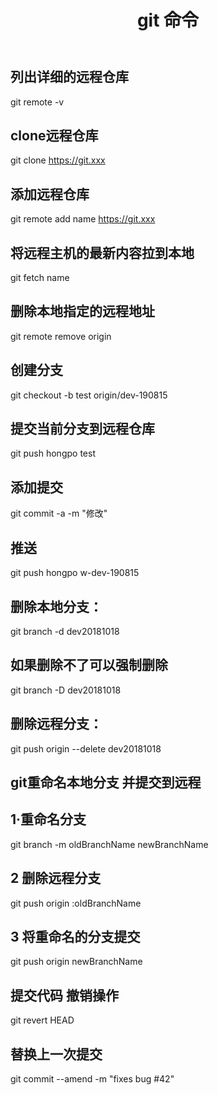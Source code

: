 ﻿---
layout:     post
title:      git 命令
no-post-nav: true
category: web
tags: [web]
excerpt: git 常用命令
---
## 列出详细的远程仓库
git remote -v 

## clone远程仓库 
git clone https://git.xxx
## 添加远程仓库
git remote add  name https://git.xxx
## 将远程主机的最新内容拉到本地
git fetch name 
## 删除本地指定的远程地址
git remote remove origin 


## 创建分支
git checkout -b test origin/dev-190815
## 提交当前分支到远程仓库
git push hongpo test

## 添加提交
 git commit -a -m "修改"
## 推送
git push hongpo w-dev-190815

## 删除本地分支：
 git branch -d dev20181018
## 如果删除不了可以强制删除
git branch -D dev20181018
## 删除远程分支：
git push origin --delete dev20181018

## git重命名本地分支 并提交到远程
## 1·重命名分支
git branch -m oldBranchName newBranchName
## 2 删除远程分支
git push origin :oldBranchName
## 3 将重命名的分支提交
git push origin newBranchName

## 提交代码 撤销操作
git revert HEAD
## 替换上一次提交
git commit --amend -m "fixes bug #42"
